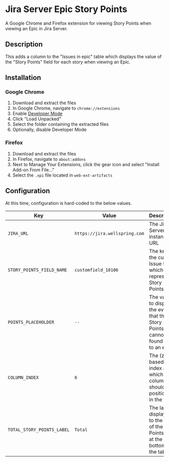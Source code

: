 # Jira Server Epic Story Points

A Google Chrome and Firefox extension for viewing Story Points when viewing an Epic in Jira Server.

## Description

This adds a column to the "Issues in epic" table which displays the value of the
"Story Points" field for each story when viewing an Epic.

## Installation

### Google Chrome
1. Download and extract the files
1. In Google Chrome, navigate to `chrome://extensions`
1. Enable [Developer Mode](https://developer.chrome.com/docs/extensions/mv3/faq/#faq-dev-01)
1. Click "Load Unpacked"
1. Select the folder containing the extracted files
1. Optionally, disable Developer Mode

### Firefox
1. Download and extract the files
1. In Firefox, navigate to `about:addons`
1. Next to Manage Your Extensions, click the gear icon and select "Install Add-on From File..."
1. Select the `.xpi` file located in `web-ext-artifacts`

## Configuration

At this time, configuration is hard-coded to the below values.

|Key|Value|Description|
|---|---|---|
|`JIRA_URL`|`https://jira.wellspring.com`|The Jira Server instance URL|
|`STORY_POINTS_FIELD_NAME`|`customfield_10106`|The key of the custom Issue field which represents Story Points|
|`POINTS_PLACEHOLDER`|`--`|The value to display in the event that the Story Points cannot be found due to an error|
|`COLUMN_INDEX`|`6`|The (zero-based) index at which the column should be positioned in the table|
|`TOTAL_STORY_POINTS_LABEL`|`Total`|The label displayed to the left of the Story Points total at the bottom of the table|